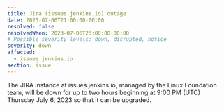 ```yaml
---
title: Jira (issues.jenkins.io) outage
date: 2023-07-06T21:00:00-00:00
resolved: false
resolvedWhen: 2023-07-06T23:00:00-00:00
# Possible severity levels: down, disrupted, notice
severity: down
affected:
  - issues.jenkins.io
section: issue
---
```

The JIRA instance at issues.jenkins.io, managed by the Linux Foundation team, will be down for up to two hours beginning at 9:00 PM (UTC) Thursday July 6, 2023 so that it can be upgraded.
